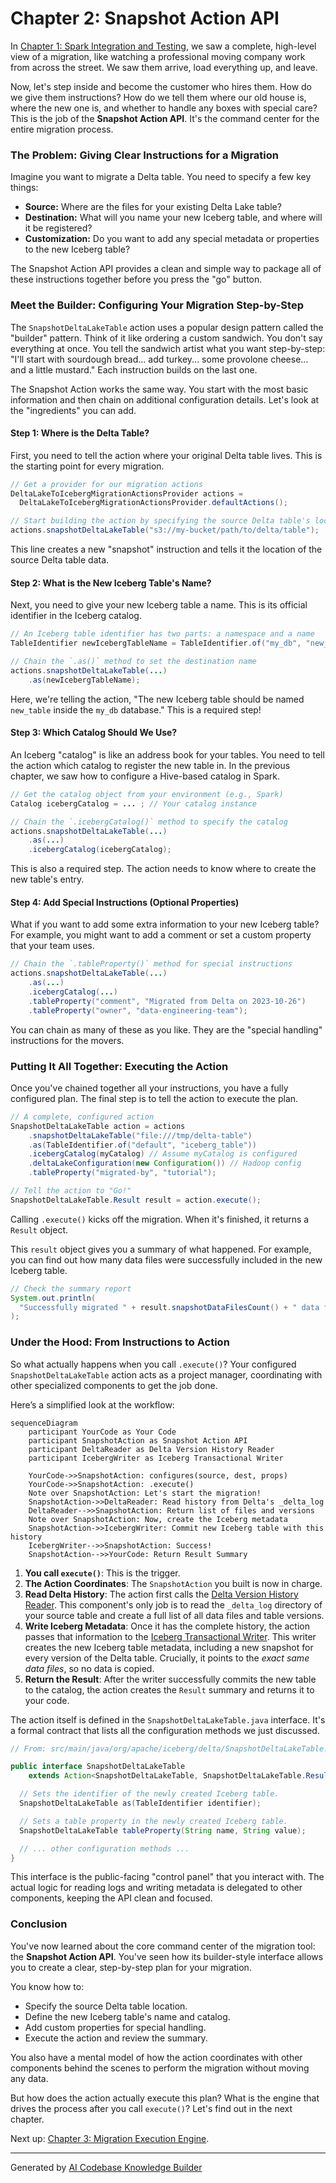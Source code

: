 # Chapter 2: Snapshot Action API

In [Chapter 1: Spark Integration and Testing](01_spark_integration_and_testing_.md), we saw a complete, high-level view of a migration, like watching a professional moving company work from across the street. We saw them arrive, load everything up, and leave.

Now, let's step inside and become the customer who hires them. How do we give them instructions? How do we tell them where our old house is, where the new one is, and whether to handle any boxes with special care? This is the job of the **Snapshot Action API**. It's the command center for the entire migration process.

### The Problem: Giving Clear Instructions for a Migration

Imagine you want to migrate a Delta table. You need to specify a few key things:
*   **Source:** Where are the files for your existing Delta Lake table?
*   **Destination:** What will you name your new Iceberg table, and where will it be registered?
*   **Customization:** Do you want to add any special metadata or properties to the new Iceberg table?

The Snapshot Action API provides a clean and simple way to package all of these instructions together before you press the "go" button.

### Meet the Builder: Configuring Your Migration Step-by-Step

The `SnapshotDeltaLakeTable` action uses a popular design pattern called the "builder" pattern. Think of it like ordering a custom sandwich. You don't say everything at once. You tell the sandwich artist what you want step-by-step: "I'll start with sourdough bread... add turkey... some provolone cheese... and a little mustard." Each instruction builds on the last one.

The Snapshot Action works the same way. You start with the most basic information and then chain on additional configuration details. Let's look at the "ingredients" you can add.

#### Step 1: Where is the Delta Table?

First, you need to tell the action where your original Delta table lives. This is the starting point for every migration.

```java
// Get a provider for our migration actions
DeltaLakeToIcebergMigrationActionsProvider actions =
  DeltaLakeToIcebergMigrationActionsProvider.defaultActions();

// Start building the action by specifying the source Delta table's location
actions.snapshotDeltaLakeTable("s3://my-bucket/path/to/delta/table");
```
This line creates a new "snapshot" instruction and tells it the location of the source Delta table data.

#### Step 2: What is the New Iceberg Table's Name?

Next, you need to give your new Iceberg table a name. This is its official identifier in the Iceberg catalog.

```java
// An Iceberg table identifier has two parts: a namespace and a name
TableIdentifier newIcebergTableName = TableIdentifier.of("my_db", "new_table");

// Chain the `.as()` method to set the destination name
actions.snapshotDeltaLakeTable(...)
    .as(newIcebergTableName);
```
Here, we're telling the action, "The new Iceberg table should be named `new_table` inside the `my_db` database." This is a required step!

#### Step 3: Which Catalog Should We Use?

An Iceberg "catalog" is like an address book for your tables. You need to tell the action which catalog to register the new table in. In the previous chapter, we saw how to configure a Hive-based catalog in Spark.

```java
// Get the catalog object from your environment (e.g., Spark)
Catalog icebergCatalog = ... ; // Your catalog instance

// Chain the `.icebergCatalog()` method to specify the catalog
actions.snapshotDeltaLakeTable(...)
    .as(...)
    .icebergCatalog(icebergCatalog);
```
This is also a required step. The action needs to know where to create the new table's entry.

#### Step 4: Add Special Instructions (Optional Properties)

What if you want to add some extra information to your new Iceberg table? For example, you might want to add a comment or set a custom property that your team uses.

```java
// Chain the `.tableProperty()` method for special instructions
actions.snapshotDeltaLakeTable(...)
    .as(...)
    .icebergCatalog(...)
    .tableProperty("comment", "Migrated from Delta on 2023-10-26")
    .tableProperty("owner", "data-engineering-team");
```
You can chain as many of these as you like. They are the "special handling" instructions for the movers.

### Putting It All Together: Executing the Action

Once you've chained together all your instructions, you have a fully configured plan. The final step is to tell the action to execute the plan.

```java
// A complete, configured action
SnapshotDeltaLakeTable action = actions
    .snapshotDeltaLakeTable("file:///tmp/delta-table")
    .as(TableIdentifier.of("default", "iceberg_table"))
    .icebergCatalog(myCatalog) // Assume myCatalog is configured
    .deltaLakeConfiguration(new Configuration()) // Hadoop config
    .tableProperty("migrated-by", "tutorial");

// Tell the action to "Go!"
SnapshotDeltaLakeTable.Result result = action.execute();
```
Calling `.execute()` kicks off the migration. When it's finished, it returns a `Result` object.

This `result` object gives you a summary of what happened. For example, you can find out how many data files were successfully included in the new Iceberg table.

```java
// Check the summary report
System.out.println(
  "Successfully migrated " + result.snapshotDataFilesCount() + " data files."
);
```

### Under the Hood: From Instructions to Action

So what actually happens when you call `.execute()`? Your configured `SnapshotDeltaLakeTable` action acts as a project manager, coordinating with other specialized components to get the job done.

Here’s a simplified look at the workflow:

```mermaid
sequenceDiagram
    participant YourCode as Your Code
    participant SnapshotAction as Snapshot Action API
    participant DeltaReader as Delta Version History Reader
    participant IcebergWriter as Iceberg Transactional Writer

    YourCode->>SnapshotAction: configures(source, dest, props)
    YourCode->>SnapshotAction: .execute()
    Note over SnapshotAction: Let's start the migration!
    SnapshotAction->>DeltaReader: Read history from Delta's _delta_log
    DeltaReader-->>SnapshotAction: Return list of files and versions
    Note over SnapshotAction: Now, create the Iceberg metadata
    SnapshotAction->>IcebergWriter: Commit new Iceberg table with this history
    IcebergWriter-->>SnapshotAction: Success!
    SnapshotAction-->>YourCode: Return Result Summary
```

1.  **You call `execute()`**: This is the trigger.
2.  **The Action Coordinates**: The `SnapshotAction` you built is now in charge.
3.  **Read Delta History**: The action first calls the [Delta Version History Reader](04_delta_version_history_reader_.md). This component's only job is to read the `_delta_log` directory of your source table and create a full list of all data files and table versions.
4.  **Write Iceberg Metadata**: Once it has the complete history, the action passes that information to the [Iceberg Transactional Writer](06_iceberg_transactional_writer_.md). This writer creates the new Iceberg table metadata, including a new snapshot for every version of the Delta table. Crucially, it points to the *exact same data files*, so no data is copied.
5.  **Return the Result**: After the writer successfully commits the new table to the catalog, the action creates the `Result` summary and returns it to your code.

The action itself is defined in the `SnapshotDeltaLakeTable.java` interface. It's a formal contract that lists all the configuration methods we just discussed.

```java
// From: src/main/java/org/apache/iceberg/delta/SnapshotDeltaLakeTable.java

public interface SnapshotDeltaLakeTable
    extends Action<SnapshotDeltaLakeTable, SnapshotDeltaLakeTable.Result> {

  // Sets the identifier of the newly created Iceberg table.
  SnapshotDeltaLakeTable as(TableIdentifier identifier);

  // Sets a table property in the newly created Iceberg table.
  SnapshotDeltaLakeTable tableProperty(String name, String value);

  // ... other configuration methods ...
}
```
This interface is the public-facing "control panel" that you interact with. The actual logic for reading logs and writing metadata is delegated to other components, keeping the API clean and focused.

### Conclusion

You've now learned about the core command center of the migration tool: the **Snapshot Action API**. You've seen how its builder-style interface allows you to create a clear, step-by-step plan for your migration.

You know how to:
*   Specify the source Delta table location.
*   Define the new Iceberg table's name and catalog.
*   Add custom properties for special handling.
*   Execute the action and review the summary.

You also have a mental model of how the action coordinates with other components behind the scenes to perform the migration without moving any data.

But how does the action actually execute this plan? What is the engine that drives the process after you call `execute()`? Let's find out in the next chapter.

Next up: [Chapter 3: Migration Execution Engine](03_migration_execution_engine_.md).

---

Generated by [AI Codebase Knowledge Builder](https://github.com/The-Pocket/Tutorial-Codebase-Knowledge)